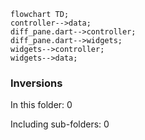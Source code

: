 <!--
Copyright 2025 The Flutter Authors
Use of this source code is governed by a BSD-style license that can be
found in the LICENSE file or at https://developers.google.com/open-source/licenses/bsd.
-->
<!---
Generated by https://github.com/polina-c/layerlens
Dependencies that create loops (inversions) are marked with `!`.
-->

```mermaid
flowchart TD;
controller-->data;
diff_pane.dart-->controller;
diff_pane.dart-->widgets;
widgets-->controller;
widgets-->data;
```

### Inversions
In this folder: 0

Including sub-folders: 0

